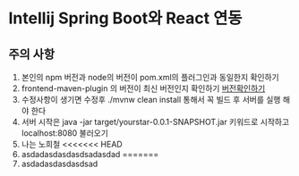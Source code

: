 # Intellij Spring Boot와 React 연동

## 주의 사항
1. 본인의 npm 버전과 node의 버전이 pom.xml의 플러그인과 동일한지 확인하기
2.  frontend-maven-plugin 의 버전이 최신 버전인지 확인하기
[버전확인하기](https://github.com/eirslett/frontend-maven-plugin)
3. 수정사항이 생기면 수정후 ./mvnw clean install 통해서 꼭 빌드 후 서버를 실행 해야 한다
4. 서버 시작은 java -jar target/yourstar-0.0.1-SNAPSHOT.jar  키워드로 시작하고 localhost:8080 불러오기
5. 나는 노희철
<<<<<<< HEAD
6. asdadasdasdasdsadasdad
=======
6. asdadasdasdasdsad
